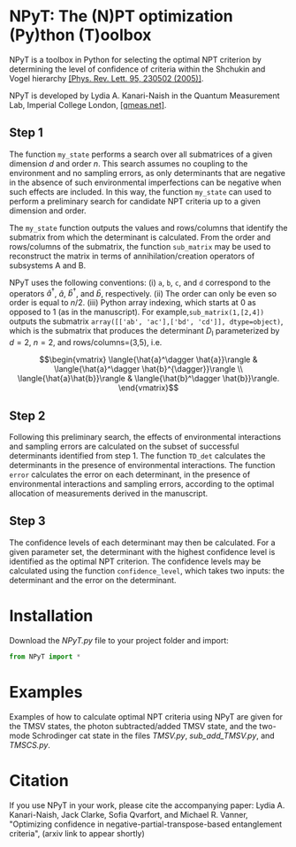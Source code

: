 # NPyT: The (N)PT optimization (Py)thon (T)oolbox 

NPyT is a toolbox in Python for selecting the optimal NPT criterion by determining the level of confidence of criteria within the Shchukin and Vogel hierarchy [[Phys. Rev. Lett. 95, 230502 (2005)]](https://doi.org/10.1103/PhysRevLett.95.230502).

NPyT is developed by Lydia A. Kanari-Naish in the Quantum Measurement Lab, Imperial College London, [[qmeas.net]](https://www.qmeas.net).


## Step 1

The function `my_state` performs a search over all submatrices of a given dimension $`d`$ and order $`n`$. This search assumes no coupling to the environment and no sampling errors, as only determinants that are negative in the absence of such environmental imperfections can be negative when such effects are included. In this way, the function `my_state` can used to perform a preliminary search for candidate NPT criteria up to a given dimension and order.

The `my_state` function outputs the values and rows/columns that identify the submatrix from which the determinant is calculated.
From the order and rows/columns of the submatrix, the function `sub_matrix` may be used to reconstruct the matrix in terms of annihilation/creation operators of subsystems A and B.

NPyT uses the following conventions: 
(i) `a`, `b`, `c`, and `d` correspond to the operators $`\hat{a}^\dagger`$, $`\hat{a}`$, $`\hat{b}^\dagger`$, and $`\hat{b}`$, respectively. 
(ii) The order can only be even so order is equal to $`n/2`$.
(iii) Python array indexing, which starts at 0 as opposed to 1 (as in the manuscript).
For example,`sub_matrix(1,[2,4])` outputs the submatrix `array([['ab', 'ac'],['bd', 'cd']], dtype=object)`, which is the submatrix that produces the determinant $`D_\mathrm{I}`$ parameterized by $`d=2`$, $`n=2`$, and rows/columns=(3,5), i.e. 

$$\begin{vmatrix}
  \langle{\hat{a}^\dagger \hat{a}}\rangle & \langle{\hat{a}^\dagger \hat{b}^{\dagger}}\rangle \\
  \langle{\hat{a}\hat{b}}\rangle & \langle{\hat{b}^\dagger \hat{b}}\rangle.
\end{vmatrix}$$


## Step 2

Following this preliminary search, the effects of environmental interactions and sampling errors are calculated on the subset of successful determinants identified from step 1.
The function `TD_det` calculates the determinants in the presence of environmental interactions.
The function `error` calculates the error on each determinant, in the presence of environmental interactions and sampling errors, according to the optimal allocation of measurements derived in the manuscript.

## Step 3

The confidence levels of each determinant may then be calculated. For a given parameter set, the determinant with the highest confidence level is identified as the optimal NPT criterion. 
The confidence levels may be calculated using the function `confidence_level`, which takes two inputs: the determinant and the error on the determinant.

# Installation

Download the *NPyT.py* file to your project folder and import:

```python
from NPyT import *
```

# Examples

Examples of how to calculate optimal NPT criteria using NPyT are given for the TMSV states, the photon subtracted/added TMSV state, and the two-mode Schrodinger cat state in the files *TMSV.py*, *sub_add_TMSV.py*, and *TMSCS.py*.


# Citation

If you use NPyT in your work, please cite the accompanying paper:
Lydia A. Kanari-Naish, Jack Clarke, Sofia Qvarfort, and Michael R. Vanner, "Optimizing confidence in negative-partial-transpose-based entanglement criteria", (arxiv link to appear shortly)
